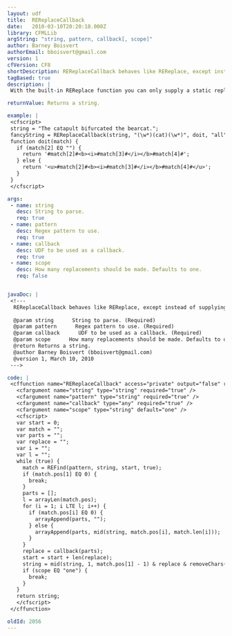 ```yaml
---
layout: udf
title:  REReplaceCallback
date:   2010-03-10T20:20:18.000Z
library: CFMLLib
argString: "string, pattern, callback[, scope]"
author: Barney Boisvert
authorEmail: bboisvert@gmail.com
version: 1
cfVersion: CF8
shortDescription: REReplaceCallback behaves like REReplace, except instead of supplying a replacement string, you supply a function to invoke on each match.
tagBased: true
description: |
 With the built-in REReplace function you can only supply a static replace string (parameterized with backreferences, of course).  This UDF allows you to supply a function callback that will be passed all matches (including subexpressions) allowing you to use arbitrary CFML to construct the replacement string dynamically.

returnValue: Returns a string.

example: |
 <cfscript>
 string = "The catapult bifurcated the bearcat.";
 fancyString = REReplaceCallback(string, "(\w*)(cat)(\w*)", doit, "all");
 function doit(match) {
   if (match[2] EQ "") {
     return '#match[2]#<b><i>#match[3]#</i></b>#match[4]#';
   } else {
     return '<u>#match[2]#<b><i>#match[3]#</i></b>#match[4]#</u>';
   }
 }
 </cfscript>

args:
 - name: string
   desc: String to parse.
   req: true
 - name: pattern
   desc: Regex pattern to use.
   req: true
 - name: callback
   desc: UDF to be used as a callback.
   req: true
 - name: scope
   desc: How many replacements should be made. Defaults to one.
   req: false


javaDoc: |
 <!---
  REReplaceCallback behaves like REReplace, except instead of supplying a replacement string, you supply a function to invoke on each match.
  
  @param string      String to parse. (Required)
  @param pattern      Regex pattern to use. (Required)
  @param callback      UDF to be used as a callback. (Required)
  @param scope      How many replacements should be made. Defaults to one. (Optional)
  @return Returns a string. 
  @author Barney Boisvert (bboisvert@gmail.com) 
  @version 1, March 10, 2010 
 --->

code: |
 <cffunction name="REReplaceCallback" access="private" output="false" returntype="string">
   <cfargument name="string" type="string" required="true" />
   <cfargument name="pattern" type="string" required="true" />
   <cfargument name="callback" type="any" required="true" />
   <cfargument name="scope" type="string" default="one" />
   <cfscript>
   var start = 0;
   var match = "";
   var parts = "";
   var replace = "";
   var i = "";
   var l = "";
   while (true) {
     match = REFind(pattern, string, start, true);
     if (match.pos[1] EQ 0) {
       break;
     }
     parts = [];
     l = arrayLen(match.pos);
     for (i = 1; i LTE l; i++) {
       if (match.pos[i] EQ 0) {
         arrayAppend(parts, "");
       } else {
         arrayAppend(parts, mid(string, match.pos[i], match.len[i]));
       }
     }
     replace = callback(parts);
     start = start + len(replace);
     string = mid(string, 1, match.pos[1] - 1) & replace & removeChars(string, 1, match.pos[1] + match.len[1] - 1);
     if (scope EQ "one") {
       break;
     }
   }
   return string;
   </cfscript>
 </cffunction>

oldId: 2056
---
```


